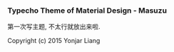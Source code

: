 ### Typecho Theme of Material Design  -  Masuzu  

第一次写主题, 不太行就放出来啦.  


Copyright (c) 2015 Yonjar Liang  


